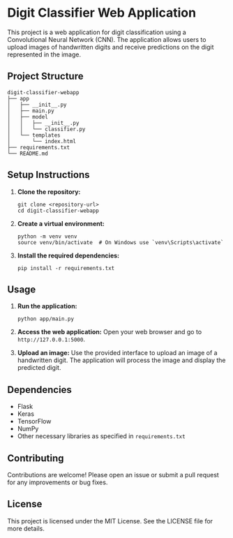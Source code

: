 # Digit Classifier Web Application

This project is a web application for digit classification using a Convolutional Neural Network (CNN). The application allows users to upload images of handwritten digits and receive predictions on the digit represented in the image.

## Project Structure

```
digit-classifier-webapp
├── app
│   ├── __init__.py
│   ├── main.py
│   ├── model
│   │   ├── __init__.py
│   │   └── classifier.py
│   └── templates
│       └── index.html
├── requirements.txt
└── README.md
```

## Setup Instructions

1. **Clone the repository:**
   ```
   git clone <repository-url>
   cd digit-classifier-webapp
   ```

2. **Create a virtual environment:**
   ```
   python -m venv venv
   source venv/bin/activate  # On Windows use `venv\Scripts\activate`
   ```

3. **Install the required dependencies:**
   ```
   pip install -r requirements.txt
   ```

## Usage

1. **Run the application:**
   ```
   python app/main.py
   ```

2. **Access the web application:**
   Open your web browser and go to `http://127.0.0.1:5000`.

3. **Upload an image:**
   Use the provided interface to upload an image of a handwritten digit. The application will process the image and display the predicted digit.

## Dependencies

- Flask
- Keras
- TensorFlow
- NumPy
- Other necessary libraries as specified in `requirements.txt`

## Contributing

Contributions are welcome! Please open an issue or submit a pull request for any improvements or bug fixes.

## License

This project is licensed under the MIT License. See the LICENSE file for more details.